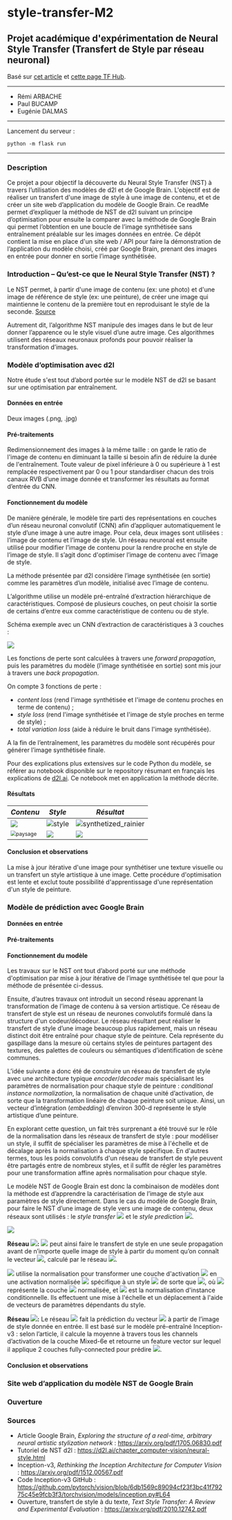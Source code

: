 # style-transfer-M2
## Projet académique d'expérimentation de Neural Style Transfer (Transfert de Style par réseau neuronal)

Basé sur [cet article](https://arxiv.org/abs/1705.06830) et [cette page TF Hub](https://tfhub.dev/google/magenta/arbitrary-image-stylization-v1-256/2). 

---
- Rémi ARBACHE 
- Paul BUCAMP
- Eugénie DALMAS

---

Lancement du serveur :
```
python -m flask run
```

---
### Description
Ce projet a pour objectif la découverte du Neural Style Transfer (NST) à travers l’utilisation des modèles de d2l et de Google Brain. L'objectif est de réaliser un transfert d'une image de style à une image de contenu, et et de créer un site web d’application du modèle de Google Brain. 
Ce readMe permet d’expliquer la méthode de NST de d2l suivant un principe d’optimisation pour ensuite la comparer avec la méthode de Google Brain qui permet l’obtention en une boucle de l’image synthétisée sans entraînement préalable sur les images données en entrée.
Ce dépôt contient la mise en place d'un site web / API pour faire la démonstration de l’application du modèle choisi, créé par Google Brain, prenant des images en entrée pour donner en sortie l’image synthétisée.

### Introduction – Qu’est-ce que le Neural Style Transfer (NST) ?
Le NST permet, à partir d'une image de contenu (ex: une photo) et d'une image de référence de style (ex: une peinture), de créer une image qui maintienne le contenu de la première tout en reproduisant le style de la seconde. [Source](https://www.tensorflow.org/tutorials/generative/style_transfer )

Autrement dit, l’algorithme NST manipule des images dans le but de leur donner l’apparence ou le style visuel d’une autre image. Ces algorithmes utilisent des réseaux neuronaux profonds pour pouvoir réaliser la transformation d’images.

### Modèle d’optimisation avec d2l
Notre étude s'est tout d’abord portée sur le modèle NST de d2l se basant sur une optimisation par entraînement.

#### Données en entrée

Deux images (.png, .jpg)

#### Pré-traitements

Redimensionnement des images à la même taille : on garde le ratio de l'image de contenu en diminuant la taille si besoin afin de réduire la durée de l'entraînement.
Toute valeur de pixel inférieure à 0 ou supérieure à 1 est remplacée respectivement par 0 ou 1 pour standardiser chacun des trois canaux RVB d’une image donnée et transformer les résultats au format d’entrée du CNN.

#### Fonctionnement du modèle

De manière générale, le modèle tire parti des représentations en couches d’un réseau neuronal convolutif (CNN) afin d’appliquer automatiquement le style d’une image à une autre image. Pour cela, deux images sont utilisées : l’image de contenu et l’image de style. Un réseau neuronal est ensuite utilisé pour modifier l’image de contenu pour la rendre proche en style de l’image de style. Il s’agit donc d'optimiser l’image de contenu avec l’image de style.

La méthode présentée par d2l considère l’image synthétisée (en sortie) comme les paramètres d’un modèle, initialisé avec l’image de contenu. 

L’algorithme utilise un modèle pré-entraîné d’extraction hiérarchique de caractéristiques. Composé de plusieurs couches, on peut choisir la sortie de certains d’entre eux comme caractéristique de contenu ou de style. 

Schéma exemple avec un CNN d’extraction de caractéristiques à 3 couches :

![](images/CNN_example.png)

Les fonctions de perte sont calculées à travers une *forward propagation*, puis les paramètres du modèle (l’image synthétisée en sortie) sont mis jour à travers une *back propagation*. 

On compte 3 fonctions de perte : 

- *content loss* (rend l'image synthétisée et l'image de contenu proches en terme de contenu) ;
- *style loss* (rend l'image synthétisée et l'image de style proches en terme de style) ;
- *total variation loss* (aide à réduire le bruit dans l'image synthétisée).

A la fin de l’entraînement, les paramètres du modèle sont récupérés pour générer l’image synthétisée finale.

Pour des explications plus extensives sur le code Python du modèle, se référer au notebook disponible sur le repository résumant en français les explications de [d2l.ai](https://d2l.ai/chapter_computer-vision/neural-style.html). Ce notebook met en application la méthode décrite.

#### Résultats

| *Contenu*                                                    | *Style*                                                      | *Résultat*                                                   |
| ------------------------------------------------------------ | ------------------------------------------------------------ | ------------------------------------------------------------ |
| ![](D:\Documents\Cours\2021_2022\IA\style-transfer-M2\images\rainier.jpg) | ![style](D:\Documents\Cours\2021_2022\IA\style-transfer-M2\images\style.jpg) | ![synthetized_rainier](D:\Documents\Cours\2021_2022\IA\style-transfer-M2\images\synthetized_rainier.jpg) |
| <img src="D:\Documents\Cours\2021_2022\IA\style-transfer-M2\images\paysage.jpg" alt="paysage" style="zoom:75%;" /> | ![](D:\Documents\Cours\2021_2022\IA\style-transfer-M2\images\nuit.jpg) | ![](D:\Documents\Cours\2021_2022\IA\style-transfer-M2\images\synthetized_paysage.jpg) |







#### Conclusion et observations

La mise à jour itérative d'une image pour synthétiser une texture visuelle ou un transfert un style artistique à une image. Cette procédure d'optimisation est lente et exclut toute possibilité d'apprentissage d'une représentation d'un style de peinture.

### Modèle de prédiction avec Google Brain

#### Données en entrée
#### Pré-traitements
#### Fonctionnement du modèle

Les travaux sur le NST ont tout d’abord porté sur une méthode d'optimisation par mise à jour itérative de l’image synthétisée tel que pour la méthode de présentée ci-dessus.

Ensuite, d’autres travaux ont introduit un second réseau apprenant la transformation de l’image de contenu à sa version artistique. Ce réseau de transfert de style est un réseau de neurones convolutifs formulé dans la structure d'un codeur/décodeur. Le réseau résultant peut réaliser le transfert de style d’une image beaucoup plus rapidement, mais un réseau distinct doit être entraîné pour chaque style de peinture. Cela représente du gaspillage dans la mesure où certains styles de peintures partagent des textures, des palettes de couleurs ou sémantiques d’identification de scène communes. 

L’idée suivante a donc été de construire un réseau de transfert de style avec une architecture typique *encoder*/*decoder* mais spécialisant les paramètres de normalisation pour chaque style de peinture : *conditional instance normalization*, la normalisation de chaque unité d’activation, de sorte que la transformation linéaire de chaque peinture soit unique. Ainsi, un vecteur d’intégration (*embedding*) d’environ 300-d représente le style artistique d’une peinture.

En explorant cette question, un fait très surprenant a été trouvé sur le rôle de la normalisation dans les réseaux de transfert de style : pour modéliser un style, il suffit de spécialiser les paramètres de mise à l'échelle et de décalage après la normalisation à chaque style spécifique. En d'autres termes, tous les poids convolutifs d'un réseau de transfert de style peuvent être partagés entre de nombreux styles, et il suffit de régler les paramètres pour une transformation affine après normalisation pour chaque style.

Le modèle NST de Google Brain est donc la combinaison de modèles dont la méthode est d’apprendre la caractérisation de l’image de style aux paramètres de style directement. Dans le cas du modèle de Google Brain, pour faire le NST d’une image de style vers une image de contenu, deux réseaux sont utilisés : le *style transfer* <img src="https://render.githubusercontent.com/render/math?math=T(.%2C%5Cvec%20S)"> et le *style prediction* <img src="https://render.githubusercontent.com/render/math?math=P(.)">. 

![](images/NST_example.png)

**Réseau <img src="https://render.githubusercontent.com/render/math?math=T">:**  <img src="https://render.githubusercontent.com/render/math?math=T(.%2C%5Cvec%20S)"> peut ainsi faire le transfert de style en une seule propagation avant de n’importe quelle image de style à partir du moment qu’on connaît le vecteur <img src="https://render.githubusercontent.com/render/math?math=%5Cvec%20S%20%3D%20(%5Cgamma_s%2C%20%5Cbeta_s)">, calculé par le réseau <img src="https://render.githubusercontent.com/render/math?math=P(.)">.

<img src="https://render.githubusercontent.com/render/math?math=T(.%2C%5Cvec%20S)"> utilise la normalisation pour transformer une couche d'activation <img src="https://render.githubusercontent.com/render/math?math=z"> en une activation normalisée <img src="https://render.githubusercontent.com/render/math?math=%5Ctilde%20z"> spécifique à un style <img src="https://render.githubusercontent.com/render/math?math=s"> de sorte que <img src="https://render.githubusercontent.com/render/math?math=%5Ctilde%20z%20%3D%20%5Cgamma_s%5Cleft(%5Cfrac%7Bz%20-%20%5Cmu%7D%7B%5Csigma%7D%5Cright)%20%2B%20%5Cbeta_s">, où <img src="https://render.githubusercontent.com/render/math?math=%5Cfrac%7Bz%20-%20%5Cmu%7D%7B%5Csigma%7D"> représente la couche <img src="https://render.githubusercontent.com/render/math?math=z"> normalisée, et <img src="https://render.githubusercontent.com/render/math?math=%5Ctilde%20z"> est la normalisation d'instance conditionnelle. Ils effectuent une mise à l'échelle et un déplacement à l'aide de vecteurs de paramètres dépendants du style.

**Réseau <img src="https://render.githubusercontent.com/render/math?math=P">:** Le réseau <img src="https://render.githubusercontent.com/render/math?math=P(.)"> fait la prédiction du vecteur <img src="https://render.githubusercontent.com/render/math?math=%5Cvec%20S"> à partir de l’image de style donnée en entrée. Il est basé sur le modèle pré-entraîné Inception-v3 : selon l’article, il calcule la moyenne à travers tous les channels d’activation de la couche Mixed-6e et retourne un feature vector sur lequel il applique 2 couches fully-connected pour prédire <img src="https://render.githubusercontent.com/render/math?math=%5Cvec%20S">.

#### Conclusion et observations

### Site web d’application du modèle NST de Google Brain

### Ouverture
### Sources
- Article Google Brain, *Exploring the structure of a real-time, arbitrary neural artistic stylization network*  : https://arxiv.org/pdf/1705.06830.pdf 
- Tutoriel de NST d2l : https://d2l.ai/chapter_computer-vision/neural-style.html 
- Inception-v3, *Rethinking the Inception Architecture for Computer Vision* : https://arxiv.org/pdf/1512.00567.pdf 
- Code Inception-v3 GitHub : https://github.com/pytorch/vision/blob/6db1569c89094cf23f3bc41f79275c45e9fcb3f3/torchvision/models/inception.py#L64 
- Ouverture, transfert de style à du texte, *Text Style Transfer: A Review and Experimental Evaluation* : https://arxiv.org/pdf/2010.12742.pdf

